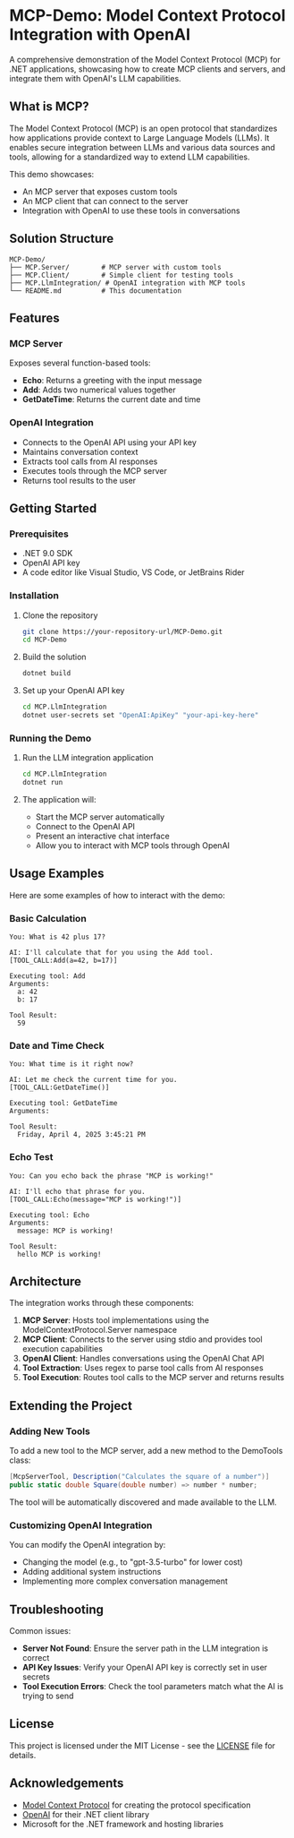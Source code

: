 # MCP-Demo: Model Context Protocol Integration with OpenAI

A comprehensive demonstration of the Model Context Protocol (MCP) for .NET applications, showcasing how to create MCP clients and servers, and integrate them with OpenAI's LLM capabilities.

## What is MCP?

The Model Context Protocol (MCP) is an open protocol that standardizes how applications provide context to Large Language Models (LLMs). It enables secure integration between LLMs and various data sources and tools, allowing for a standardized way to extend LLM capabilities.

This demo showcases:
- An MCP server that exposes custom tools
- An MCP client that can connect to the server
- Integration with OpenAI to use these tools in conversations

## Solution Structure

```
MCP-Demo/
├── MCP.Server/        # MCP server with custom tools
├── MCP.Client/        # Simple client for testing tools
├── MCP.LlmIntegration/ # OpenAI integration with MCP tools
└── README.md          # This documentation
```

## Features

### MCP Server

Exposes several function-based tools:
- **Echo**: Returns a greeting with the input message
- **Add**: Adds two numerical values together
- **GetDateTime**: Returns the current date and time

### OpenAI Integration

- Connects to the OpenAI API using your API key
- Maintains conversation context
- Extracts tool calls from AI responses
- Executes tools through the MCP server
- Returns tool results to the user

## Getting Started

### Prerequisites

- .NET 9.0 SDK
- OpenAI API key
- A code editor like Visual Studio, VS Code, or JetBrains Rider

### Installation

1. Clone the repository
   ```bash
   git clone https://your-repository-url/MCP-Demo.git
   cd MCP-Demo
   ```

2. Build the solution
   ```bash
   dotnet build
   ```

3. Set up your OpenAI API key
   ```bash
   cd MCP.LlmIntegration
   dotnet user-secrets set "OpenAI:ApiKey" "your-api-key-here"
   ```

### Running the Demo

1. Run the LLM integration application
   ```bash
   cd MCP.LlmIntegration
   dotnet run
   ```

2. The application will:
   - Start the MCP server automatically
   - Connect to the OpenAI API
   - Present an interactive chat interface
   - Allow you to interact with MCP tools through OpenAI

## Usage Examples

Here are some examples of how to interact with the demo:

### Basic Calculation
```
You: What is 42 plus 17?

AI: I'll calculate that for you using the Add tool.
[TOOL_CALL:Add(a=42, b=17)]

Executing tool: Add
Arguments:
  a: 42
  b: 17

Tool Result:
  59
```

### Date and Time Check
```
You: What time is it right now?

AI: Let me check the current time for you.
[TOOL_CALL:GetDateTime()]

Executing tool: GetDateTime
Arguments:

Tool Result:
  Friday, April 4, 2025 3:45:21 PM
```

### Echo Test
```
You: Can you echo back the phrase "MCP is working!"

AI: I'll echo that phrase for you.
[TOOL_CALL:Echo(message="MCP is working!")]

Executing tool: Echo
Arguments:
  message: MCP is working!

Tool Result:
  hello MCP is working!
```

## Architecture

The integration works through these components:

1. **MCP Server**: Hosts tool implementations using the ModelContextProtocol.Server namespace
2. **MCP Client**: Connects to the server using stdio and provides tool execution capabilities
3. **OpenAI Client**: Handles conversations using the OpenAI Chat API
4. **Tool Extraction**: Uses regex to parse tool calls from AI responses
5. **Tool Execution**: Routes tool calls to the MCP server and returns results

## Extending the Project

### Adding New Tools

To add a new tool to the MCP server, add a new method to the DemoTools class:

```csharp
[McpServerTool, Description("Calculates the square of a number")]
public static double Square(double number) => number * number;
```

The tool will be automatically discovered and made available to the LLM.

### Customizing OpenAI Integration

You can modify the OpenAI integration by:
- Changing the model (e.g., to "gpt-3.5-turbo" for lower cost)
- Adding additional system instructions
- Implementing more complex conversation management

## Troubleshooting

Common issues:

- **Server Not Found**: Ensure the server path in the LLM integration is correct
- **API Key Issues**: Verify your OpenAI API key is correctly set in user secrets
- **Tool Execution Errors**: Check the tool parameters match what the AI is trying to send

## License

This project is licensed under the MIT License - see the [LICENSE](LICENSE) file for details.

## Acknowledgements

- [Model Context Protocol](https://github.com/microsoft/modelcontextprotocol) for creating the protocol specification
- [OpenAI](https://github.com/openai/openai-dotnet) for their .NET client library
- Microsoft for the .NET framework and hosting libraries
